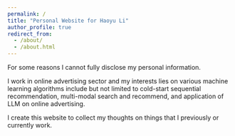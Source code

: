 ```yaml
---
permalink: /
title: "Personal Website for Haoyu Li"
author_profile: true
redirect_from:
  - /about/
  - /about.html
---
```


For some reasons I cannot fully disclose my personal information.

I work in online advertising sector and my interests lies on various machine learning algorithms include but not limited to cold-start sequential recommendation, multi-modal search and recommend, and application of LLM on online advertising.

I create this website to collect my thoughts on things that I previously or currently work.
